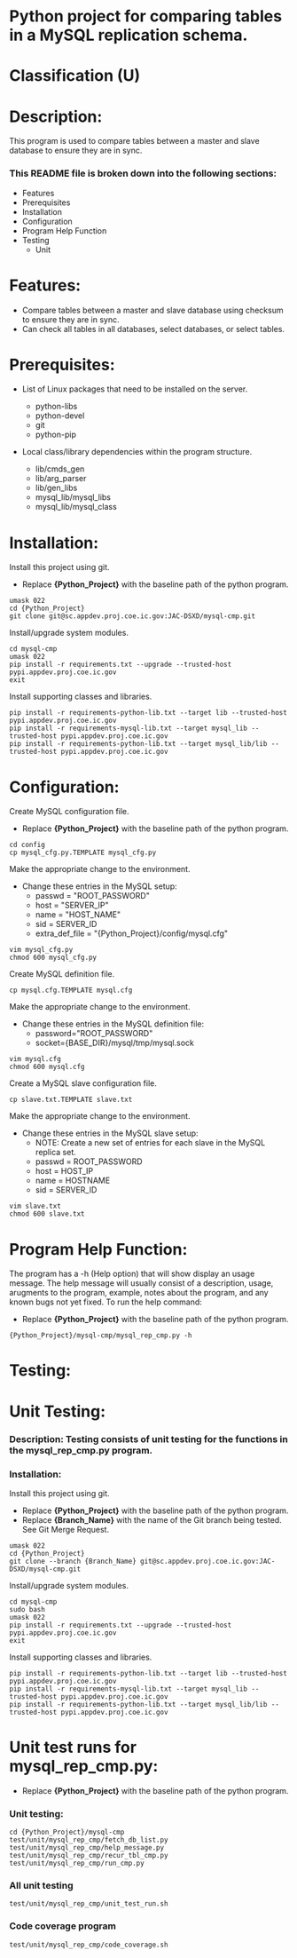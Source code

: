 # Python project for comparing tables in a MySQL replication schema.
# Classification (U)

# Description:
  This program is used to compare tables between a master and slave database to ensure they are in sync.


###  This README file is broken down into the following sections:
  * Features
  * Prerequisites
  * Installation
  * Configuration
  * Program Help Function
  * Testing
    - Unit


# Features:
  * Compare tables between a master and slave database using checksum to ensure they are in sync.
  * Can check all tables in all databases, select databases, or select tables.

# Prerequisites:

  * List of Linux packages that need to be installed on the server.
    - python-libs
    - python-devel
    - git
    - python-pip

  * Local class/library dependencies within the program structure.
    - lib/cmds_gen
    - lib/arg_parser
    - lib/gen_libs
    - mysql_lib/mysql_libs
    - mysql_lib/mysql_class



# Installation:

Install this project using git.
  * Replace **{Python_Project}** with the baseline path of the python program.

```
umask 022
cd {Python_Project}
git clone git@sc.appdev.proj.coe.ic.gov:JAC-DSXD/mysql-cmp.git
```

Install/upgrade system modules.

```
cd mysql-cmp
umask 022
pip install -r requirements.txt --upgrade --trusted-host pypi.appdev.proj.coe.ic.gov
exit
```

Install supporting classes and libraries.

```
pip install -r requirements-python-lib.txt --target lib --trusted-host pypi.appdev.proj.coe.ic.gov
pip install -r requirements-mysql-lib.txt --target mysql_lib --trusted-host pypi.appdev.proj.coe.ic.gov
pip install -r requirements-python-lib.txt --target mysql_lib/lib --trusted-host pypi.appdev.proj.coe.ic.gov
```

# Configuration:

Create MySQL configuration file.
  * Replace **{Python_Project}** with the baseline path of the python program.

```
cd config
cp mysql_cfg.py.TEMPLATE mysql_cfg.py
```

Make the appropriate change to the environment.
  * Change these entries in the MySQL setup:
    - passwd = "ROOT_PASSWORD"
    - host = "SERVER_IP"
    - name = "HOST_NAME"
    - sid = SERVER_ID
    - extra_def_file = "{Python_Project}/config/mysql.cfg"

```
vim mysql_cfg.py
chmod 600 mysql_cfg.py
```

Create MySQL definition file.

```
cp mysql.cfg.TEMPLATE mysql.cfg
```

Make the appropriate change to the environment.
  * Change these entries in the MySQL definition file:
    - password="ROOT_PASSWORD"
    - socket={BASE_DIR}/mysql/tmp/mysql.sock

```
vim mysql.cfg
chmod 600 mysql.cfg
```

Create a MySQL slave configuration file.

```
cp slave.txt.TEMPLATE slave.txt
```

Make the appropriate change to the environment.
  * Change these entries in the MySQL slave setup:
    * NOTE:  Create a new set of entries for each slave in the MySQL replica set.
    - passwd = ROOT_PASSWORD
    - host = HOST_IP
    - name = HOSTNAME
    - sid = SERVER_ID

```
vim slave.txt
chmod 600 slave.txt
```


# Program Help Function:

  The program has a -h (Help option) that will show display an usage message.  The help message will usually consist of a description, usage, arugments to the program, example, notes about the program, and any known bugs not yet fixed.  To run the help command:
  * Replace **{Python_Project}** with the baseline path of the python program.

```
{Python_Project}/mysql-cmp/mysql_rep_cmp.py -h
```


# Testing:


# Unit Testing:

### Description: Testing consists of unit testing for the functions in the mysql_rep_cmp.py program.

### Installation:

Install this project using git.
  * Replace **{Python_Project}** with the baseline path of the python program.
  * Replace **{Branch_Name}** with the name of the Git branch being tested.  See Git Merge Request.

```
umask 022
cd {Python_Project}
git clone --branch {Branch_Name} git@sc.appdev.proj.coe.ic.gov:JAC-DSXD/mysql-cmp.git
```

Install/upgrade system modules.

```
cd mysql-cmp
sudo bash
umask 022
pip install -r requirements.txt --upgrade --trusted-host pypi.appdev.proj.coe.ic.gov
exit
```

Install supporting classes and libraries.

```
pip install -r requirements-python-lib.txt --target lib --trusted-host pypi.appdev.proj.coe.ic.gov
pip install -r requirements-mysql-lib.txt --target mysql_lib --trusted-host pypi.appdev.proj.coe.ic.gov
pip install -r requirements-python-lib.txt --target mysql_lib/lib --trusted-host pypi.appdev.proj.coe.ic.gov
```


# Unit test runs for mysql_rep_cmp.py:
  * Replace **{Python_Project}** with the baseline path of the python program.

### Unit testing:
```
cd {Python_Project}/mysql-cmp
test/unit/mysql_rep_cmp/fetch_db_list.py
test/unit/mysql_rep_cmp/help_message.py
test/unit/mysql_rep_cmp/recur_tbl_cmp.py
test/unit/mysql_rep_cmp/run_cmp.py
```

### All unit testing
```
test/unit/mysql_rep_cmp/unit_test_run.sh
```

### Code coverage program
```
test/unit/mysql_rep_cmp/code_coverage.sh
```

